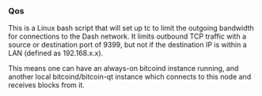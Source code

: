 ### Qos ###

This is a Linux bash script that will set up tc to limit the outgoing bandwidth for connections to the Dash network. It limits outbound TCP traffic with a source or destination port of 9399, but not if the destination IP is within a LAN (defined as 192.168.x.x).

This means one can have an always-on bitcoind instance running, and another local bitcoind/bitcoin-qt instance which connects to this node and receives blocks from it.
